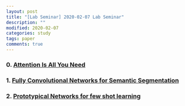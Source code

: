 ```yaml
---
layout: post
title: "[Lab Seminar] 2020-02-07 Lab Seminar"
description: ""
modified: 2020-02-07
categories: study
tags: paper
comments: true
---
```


### 0. [Attention Is All You Need]()

### 1. [Fully Convolutional Networks for Semantic Segmentation]()

### 2. [Prototypical Networks for few shot learning]()